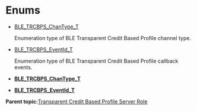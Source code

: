# Enums

-   [BLE\_TRCBPS\_ChanType\_T](GUID-50C9DF79-9ADF-485B-A49F-648B8CBC1E44.md)

    Enumeration type of BLE Transparent Credit Based Profile channel type.

-   [BLE\_TRCBPS\_EventId\_T](GUID-2462B148-1BB3-4F4B-AF61-4DD6276E83F6.md)

    Enumeration type of BLE Transparent Credit Based Profile callback events.


-   **[BLE\_TRCBPS\_ChanType\_T](GUID-50C9DF79-9ADF-485B-A49F-648B8CBC1E44.md)**  

-   **[BLE\_TRCBPS\_EventId\_T](GUID-2462B148-1BB3-4F4B-AF61-4DD6276E83F6.md)**  


**Parent topic:**[Transparent Credit Based Profile Server Role](GUID-D3763F51-25D8-4D48-8198-DCE8EC287529.md)

